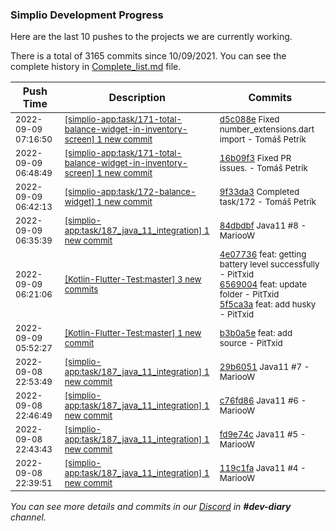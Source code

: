 
### Simplio Development Progress

Here are the last 10 pushes to the projects we are currently working.

There is a total of 3165 commits since 10/09/2021. You can see the complete history in
 [Complete_list.md](Complete_list.md) file.

| Push Time | Description | Commits |
| --- | --- | --- |
| <sub>2022-09-09 07:16:50</sub> | <sub>[[simplio-app:task/171\-total\-balance\-widget\-in\-inventory\-screen] 1 new commit](https://github.com/SimplioOfficial/simplio-app/commit/d5c088e17b6db56e7f6f422d472ba770329efc25)</sub> | <sub>[d5c088e](https://github.com/SimplioOfficial/simplio-app/commit/d5c088e17b6db56e7f6f422d472ba770329efc25) Fixed number_extensions.dart import - Tomáš Petrík</sub> |
| <sub>2022-09-09 06:48:49</sub> | <sub>[[simplio-app:task/171\-total\-balance\-widget\-in\-inventory\-screen] 1 new commit](https://github.com/SimplioOfficial/simplio-app/commit/16b09f39e5e1d48666fbf6870092036cd7ca6c08)</sub> | <sub>[16b09f3](https://github.com/SimplioOfficial/simplio-app/commit/16b09f39e5e1d48666fbf6870092036cd7ca6c08) Fixed PR issues. - Tomáš Petrík</sub> |
| <sub>2022-09-09 06:42:13</sub> | <sub>[[simplio-app:task/172\-balance\-widget] 1 new commit](https://github.com/SimplioOfficial/simplio-app/commit/9f33da324c5f94d56c06a4fd3e8a44178cc13433)</sub> | <sub>[9f33da3](https://github.com/SimplioOfficial/simplio-app/commit/9f33da324c5f94d56c06a4fd3e8a44178cc13433) Completed task/172 - Tomáš Petrík</sub> |
| <sub>2022-09-09 06:35:39</sub> | <sub>[[simplio-app:task/187\_java\_11\_integration] 1 new commit](https://github.com/SimplioOfficial/simplio-app/commit/84dbdbfce96a4556f55921bdf09066cdf5ddd398)</sub> | <sub>[84dbdbf](https://github.com/SimplioOfficial/simplio-app/commit/84dbdbfce96a4556f55921bdf09066cdf5ddd398) Java11 #8 - MariooW</sub> |
| <sub>2022-09-09 06:21:06</sub> | <sub>[[Kotlin-Flutter-Test:master] 3 new commits](https://github.com/SimplioOfficial/Kotlin-Flutter-Test/compare/b3b0a5ed40ad...5f5ca3a38bf5)</sub> | <sub>[4e07736](https://github.com/SimplioOfficial/Kotlin-Flutter-Test/commit/4e07736ca3767b6930f9e5e2b48bb049bfe09ac6) feat: getting battery level successfully - PitTxid<br>[6569004](https://github.com/SimplioOfficial/Kotlin-Flutter-Test/commit/6569004058c9c92f702bbbecd9be42b58798946b) feat: update folder - PitTxid<br>[5f5ca3a](https://github.com/SimplioOfficial/Kotlin-Flutter-Test/commit/5f5ca3a38bf573829eecdedbbaf95ffbd2946f0b) feat: add husky - PitTxid</sub> |
| <sub>2022-09-09 05:52:27</sub> | <sub>[[Kotlin-Flutter-Test:master] 1 new commit](https://github.com/SimplioOfficial/Kotlin-Flutter-Test/commit/b3b0a5ed40ad1cf12bb2da1c1c9580e0a543906b)</sub> | <sub>[b3b0a5e](https://github.com/SimplioOfficial/Kotlin-Flutter-Test/commit/b3b0a5ed40ad1cf12bb2da1c1c9580e0a543906b) feat: add source - PitTxid</sub> |
| <sub>2022-09-08 22:53:49</sub> | <sub>[[simplio-app:task/187\_java\_11\_integration] 1 new commit](https://github.com/SimplioOfficial/simplio-app/commit/29b60510b8e4ae2fb67765346689a943322a94c0)</sub> | <sub>[29b6051](https://github.com/SimplioOfficial/simplio-app/commit/29b60510b8e4ae2fb67765346689a943322a94c0) Java11 #7 - MariooW</sub> |
| <sub>2022-09-08 22:46:49</sub> | <sub>[[simplio-app:task/187\_java\_11\_integration] 1 new commit](https://github.com/SimplioOfficial/simplio-app/commit/c76fd86d9ff0c601c66ea059d37babb32b725d48)</sub> | <sub>[c76fd86](https://github.com/SimplioOfficial/simplio-app/commit/c76fd86d9ff0c601c66ea059d37babb32b725d48) Java11 #6 - MariooW</sub> |
| <sub>2022-09-08 22:43:43</sub> | <sub>[[simplio-app:task/187\_java\_11\_integration] 1 new commit](https://github.com/SimplioOfficial/simplio-app/commit/fd9e74cab976a9360f3417ef41de7371b2e5de87)</sub> | <sub>[fd9e74c](https://github.com/SimplioOfficial/simplio-app/commit/fd9e74cab976a9360f3417ef41de7371b2e5de87) Java11 #5 - MariooW</sub> |
| <sub>2022-09-08 22:39:51</sub> | <sub>[[simplio-app:task/187\_java\_11\_integration] 1 new commit](https://github.com/SimplioOfficial/simplio-app/commit/119c1fa61980ea0a3bb857ea6a66d44c45c4334e)</sub> | <sub>[119c1fa](https://github.com/SimplioOfficial/simplio-app/commit/119c1fa61980ea0a3bb857ea6a66d44c45c4334e) Java11 #4 - MariooW</sub> |

_You can see more details and commits in our [Discord](https://discord.gg/aKhjuwZmdP) in **#dev-diary** channel._
